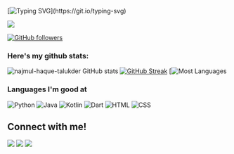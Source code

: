 [![Typing SVG](https://readme-typing-svg.herokuapp.com?font=Deanicked=7AF79A&size=30&lines=Hey!+It's+Najmul!;I'm+a+learning+developer...;CRAZY+fan+of+Android+Application+Development;ios+Application+Development;And+I'm+a+workaholic+person;looking+to+contribute;)](https://git.io/typing-svg)

<img src="https://profile-counter.glitch.me/najmul-haque-talukder/count.svg">

[![GitHub followers](https://img.shields.io/github/followers/najmul-haque-talukder.svg?style=social&label=Followers)](https://github.com/walleeva2018?tab=followers)

### Here's my github stats:

![najmul-haque-talukder GitHub stats](https://github-readme-stats.vercel.app/api?username=najmul-haque-talukder&show_icons=true&theme=radical) 
[![GitHub Streak](https://github-readme-streak-stats.herokuapp.com/?user=najmul-haque-talukder&theme=radical)](https://git.io/streak-stats) 
[![Most Languages](https://github-readme-stats.anuraghazra1.vercel.app/api/top-langs/?username=najmul-haque-talukder&theme=dark&hide_border=true&no-bg=true&no-frame=true&langs_count=10)


### Languages I'm good at


![Python](https://img.shields.io/badge/Python-14354C?style=for-the-badge&logo=python&logoColor=white)
![Java](https://img.shields.io/badge/Java-323330?style=for-the-badge&logo=java&logoColor=F7DF1E)
![Kotlin](https://img.shields.io/badge/Kotlin-007ACC?style=for-the-badge&logo=kotlin&logoColor=white)
![Dart](https://img.shields.io/badge/Dart-323330?style=for-the-badge&logo=dart&logoColor=F7DF1E)
![HTML](https://img.shields.io/badge/HTML-239120?style=for-the-badge&logo=html5&logoColor=white)
![CSS](https://img.shields.io/badge/CSS-239120?&style=for-the-badge&logo=css3&logoColor=white)



<h2>Connect with me!</h2>
 
[<img src="https://img.shields.io/badge/linkedin-%230077B5.svg?&style=for-the-badge&logo=linkedin&logoColor=white" />]([https://www.linkedin.com/in/zubair-ahmed-rafi-95ba3322a/](https://www.linkedin.com/in/najmul-h-talukder-0b45a3316?utm_source=share&utm_campaign=share_via&utm_content=profile&utm_medium=android_app)) [<img src = "https://img.shields.io/badge/twitter-%2320A1F1.svg?&style=for-the-badge&logo=twitter&logoColor=white">]()  [<img src = "https://img.shields.io/badge/facebook-%2320A1F1.svg?&style=for-the-badge&logo=facebook&logoColor=white">]((https://www.facebook.com/najmul.9341))
 <be> <br>





